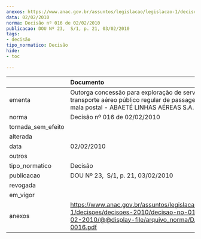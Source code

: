 ```yaml
---
anexos: https://www.anac.gov.br/assuntos/legislacao/legislacao-1/decisoes/decisoes-2010/decisao-no-016-de-02-02-2010/@@display-file/arquivo_norma/DA2010-0016.pdf
data: 02/02/2010
norma: Decisão nº 016 de 02/02/2010
publicacao: DOU Nº 23,  S/1, p. 21, 03/02/2010
tags:
- decisão
tipo_normatico: Decisão
hide: 
- toc 
 
---
```


|                    | Documento                                                                                                                                                 |
|:-------------------|:----------------------------------------------------------------------------------------------------------------------------------------------------------|
| ementa             | Outorga concessão para exploração de serviço de transporte aéreo público regular de passageiro, carga e mala postal - ABAETÉ LINHAS AÉREAS S.A.           |
| norma              | Decisão nº 016 de 02/02/2010                                                                                                                              |
| tornada_sem_efeito |                                                                                                                                                           |
| alterada           |                                                                                                                                                           |
| data               | 02/02/2010                                                                                                                                                |
| outros             |                                                                                                                                                           |
| tipo_normatico     | Decisão                                                                                                                                                   |
| publicacao         | DOU Nº 23,  S/1, p. 21, 03/02/2010                                                                                                                        |
| revogada           |                                                                                                                                                           |
| em_vigor           |                                                                                                                                                           |
| anexos             | https://www.anac.gov.br/assuntos/legislacao/legislacao-1/decisoes/decisoes-2010/decisao-no-016-de-02-02-2010/@@display-file/arquivo_norma/DA2010-0016.pdf |